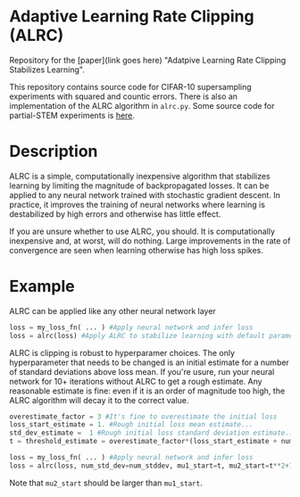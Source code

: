 # Adaptive Learning Rate Clipping (ALRC)

Repository for the [paper](link goes here) "Adatpive Learning Rate Clipping Stabilizes Learning". 

This repository contains source code for CIFAR-10 supersampling experiments with squared and countic errors. There is also an implementation of the ALRC algorithm in `alrc.py`. Some source code for partial-STEM experiments is [here](https://github.com/Jeffrey-Ede/partial-STEM).

# Description

ALRC is a simple, computationally inexpensive algorithm that stabilizes learning by limiting the magnitude of backpropagated losses. It can be applied to any neural network trained with stochastic gradient descent. In practice, it improves the training of neural networks where learning is destabilized by high errors and otherwise has little effect.

If you are unsure whether to use ALRC, you should. It is computationally inexpensive and, at worst, will do nothing. Large improvements in the rate of convergence are seen when learning otherwise has high loss spikes.

# Example

ALRC can be applied like any other neural network layer

```python
loss = my_loss_fn( ... ) #Apply neural network and infer loss
loss = alrc(loss) #Apply ALRC to stabilize learning with default parameters
```

ALRC is clipping is robust to hyperparamer choices. The only hyperparameter that needs to be changed is an initial estimate for a number of standard deviations above loss mean. If you're usure, run your neural network for 10+ iterations without ALRC to get a rough estimate. Any reasonable estimate is fine: even if it is an order of magnitude too high, the ALRC algorithm will decay it to the correct value.

```python
overestimate_factor = 3 #It's fine to overestimate the initial loss
loss_start_estimate = 1. #Rough initial loss mean estimate...
std_dev_estimate =  1 #Rough initial loss standard deviation estimate...
t = threshold_estimate = overestimate_factor*(loss_start_estimate + num_stddev*std_dev_estimate)

loss = my_loss_fn( ... ) #Apply neural network and infer loss
loss = alrc(loss, num_std_dev=num_stddev, mu1_start=t, mu2_start=t**2+1) #Apply ALRC
```

Note that `mu2_start` should be larger than `mu1_start`.
